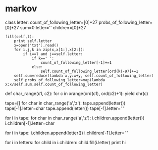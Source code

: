 # markov
class letter:
	count_of_following_letter=[0]*27
	probs_of_following_letter=[0]*27
	sum=0
	letter=''
	children=[0]*27

	fill(self,l):
		print self.letter
		x=open('txt').read()
		for i,j,k in zip(x,x[1:],x[2:]):
			if i==l and j==self.letter:
				if k==' ':
					count_of_following_letter[-1]+=1
				else:
					self.count_of_following_letter[ord(k)-97]+=1
		self.sum=reduce(lambda x,y:x+y, self.count_of_following_letter)
		self.probs_of_following_letter=map(lambda x:x/self.sum,self.count_of_following_letter)

def char_range(c1, c2):
    for c in xrange(ord(c1), ord(c2)+1):
        yield chr(c)


tape=[]
for char in char_range('a','z'):
	tape.append(letter())
	tape[-1].letter=char
tape.append(letter())
tape[-1].letter=' '

for i in tape:
	for char in char_range('a','z'):
		i.children.append(letter())
		i.children[-1].letter=char

for i in tape:
	i.children.append(letter())
	i.children[-1].letter=' '

for i in letters:
	for child in i.children:
		child.fill(i.letter)
print hi
